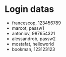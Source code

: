 # Login datas
- francescop, 123456789
- marcot, passw1 
- antoniov, 987654321
- alessandrob, passw2
- mostafat, helloworld
- bookman, 123123123
